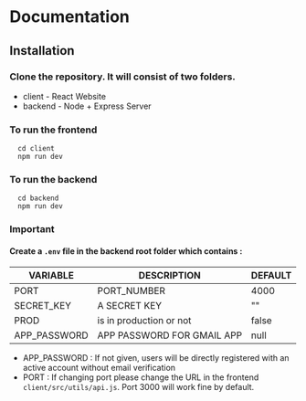 # Documentation

## Installation

### Clone the repository. It will consist of two folders. 
- client - React Website
- backend - Node + Express Server

### To run the frontend 
```shell
  cd client
  npm run dev
```
### To run the backend 
```shell
  cd backend
  npm run dev
```

### Important

#### Create a  `.env` file in the backend root folder which contains :

| VARIABLE  | DESCRIPTION | DEFAULT |
| ------------- | ------------- | ------------- |
| PORT  | PORT_NUMBER  | 4000 |
| SECRET_KEY  | A SECRET KEY  | "" |
| PROD | is in production or not | false |
| APP_PASSWORD | APP PASSWORD FOR GMAIL APP | null |

* APP_PASSWORD : If not given, users will be directly registered with an active account without email verification
* PORT : If changing port please change the URL in the frontend ```client/src/utils/api.js```. Port 3000 will work fine by default. 
